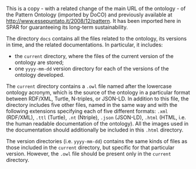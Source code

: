 This is a copy - with a related change of the main URL of the ontology - of the Pattern Ontology (imported by DoCO) and previously available at http://www.essepuntato.it/2008/12/pattern. It has been imported here in SPAR for guaranteeing its long-term sustainability.

The directory `docs` contains all the files related to the ontology, its versions in time, and the related documentations. In particular, it includes:

* the `current` directory, where the files of the current version of the ontology are stored;
* one `yyyy-mm-dd` version directory for each of the versions of the ontology developed.

The `current` directory contains a `.owl` file named after the lowercase ontology acronym, which is the source of the ontology in a particular format between RDF/XML, Turtle, N-triples, or JSON-LD. In addition to this file, the directory includes five other files, named in the same way and with the following extensions specifying each of five different formats: `.xml` (RDF/XML), `.ttl` (Turtle), `.nt` (Ntriple), `.json` (JSON-LD), `.html` (HTML, i.e. the human readable documentation of the ontology). All the images used in the documentation should additionally be included in this `.html` directory.

The version directories (i.e. `yyyy-mm-dd`) contains the same kinds of files as those included in the `current` directory, but specific for that particular version. However, the `.owl` file should be present only in the `current` directory.

